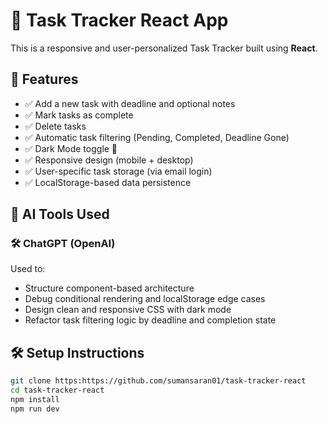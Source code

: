 # 🧠 Task Tracker React App

This is a responsive and user-personalized Task Tracker built using **React**.

## 🚀 Features

- ✅ Add a new task with deadline and optional notes
- ✅ Mark tasks as complete
- ✅ Delete tasks
- ✅ Automatic task filtering (Pending, Completed, Deadline Gone)
- ✅ Dark Mode toggle 🌙
- ✅ Responsive design (mobile + desktop)
- ✅ User-specific task storage (via email login)
- ✅ LocalStorage-based data persistence

## 🧪 AI Tools Used

### 🛠 ChatGPT (OpenAI)
Used to:
- Structure component-based architecture
- Debug conditional rendering and localStorage edge cases
- Design clean and responsive CSS with dark mode
- Refactor task filtering logic by deadline and completion state

## 🛠 Setup Instructions

```bash
git clone https:https://github.com/sumansaran01/task-tracker-react
cd task-tracker-react
npm install
npm run dev
